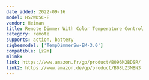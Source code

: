 ```yaml
---
date_added: 2022-09-16
model: HS2WDSC-E
vendor: Heiman
title: Remote Dimmer With Color Temperature Control
category: remote
supports: action, battery
zigbeemodel: ['TempDimmerSw-EM-3.0']
compatible: [z2m]
mlink: 
link: https://www.amazon.fr/gp/product/B096M2BDSR/
link2: https://www.amazon.de/gp/product/B08LZ3M8N3
---
```

